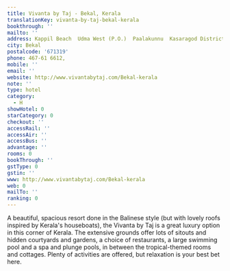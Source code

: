 ```yaml
---
title: Vivanta by Taj - Bekal, Kerala
translationKey: vivanta-by-taj-bekal-kerala
bookthrough: ''
mailto: ''
address: Kappil Beach  Udma West (P.O.)  Paalakunnu  Kasaragod District
city: Bekal
postalcode: '671319'
phone: 467-61 6612,
mobile: ''
email: ''
website: http://www.vivantabytaj.com/Bekal-kerala
note: ''
type: hotel
category:
  - H
showHotel: 0
starCategory: 0
checkout: ''
accessRail: ''
accessAir: ''
accessBus: ''
advantage: ''
rooms: 0
bookThrough: ''
gstType: 0
gstin: ''
www: http://www.vivantabytaj.com/Bekal-kerala
web: 0
mailTo: ''
ranking: 0
---
```







A beautiful, spacious resort done in the Balinese style (but with lovely roofs inspired by Kerala's houseboats), the Vivanta by Taj is a great luxury option in this corner of Kerala. The extensive grounds offer lots of sitouts and hidden courtyards and gardens, a choice of restaurants, a large swimming pool and a spa and plunge pools, in between the tropical-themed rooms and cottages. Plenty of activities are offered, but relaxation is your best bet here.